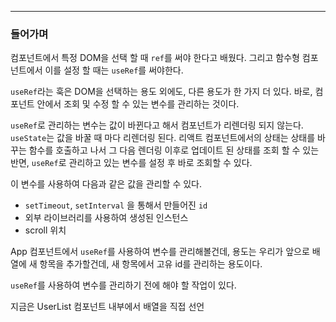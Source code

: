 ----

### 들어가며

컴포넌트에서 특정 DOM을 선택 할 때 `ref`를 써야 한다고 배웠다. 그리고 함수형 컴포넌트에서 이를 설정 할 때는 `useRef`를 써야한다. 

`useRef`라는 훅은 DOM을 선택하는 용도 외에도, 다른 용도가 한 가지 더 있다. 바로, 컴포넌트 안에서 조회 및 수정 할 수 있는 변수를 관리하는 것이다. 

`useRef`로 관리하는 변수는 값이 바뀐다고 해서 컴포넌트가 리렌더링 되지 않는다. `useState`는 값을 바꿀 때 마다 리렌더링 된다. 리액트 컴포넌트에서의 상태는 상태를 바꾸는 함수를 호출하고 나서 그 다음 렌더링 이후로 업데이트 된 상태를 조회 할 수 있는 반면, `useRef`로 관리하고 있는 변수를 설정 후 바로 조회할 수 있다. 

이 변수를 사용하여 다음과 같은 값을 관리할 수 있다.

- `setTimeout`, `setInterval` 을 통해서 만들어진 `id`
- 외부 라이브러리를 사용하여 생성된 인스턴스
- scroll 위치

App 컴포넌트에서 `useRef`를 사용하여 변수를 관리해볼건데, 용도는 우리가 앞으로 배열에 새 항목을 추가할건데, 새 항목에서 고유 id를 관리하는 용도이다.

`useRef`를 사용하여 변수를 관리하기 전에 해야 할 작업이 있다.

지금은 UserList 컴포넌트 내부에서 배열을 직접 선언
